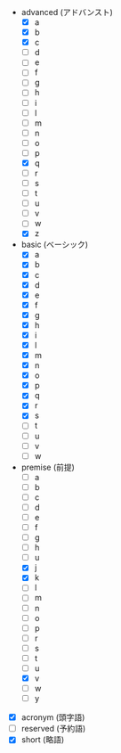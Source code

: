  - advanced (アドバンスト)
   - [x] a
   - [x] b
   - [x] c
   - [ ] d
   - [ ] e
   - [ ] f
   - [ ] g
   - [ ] h
   - [ ] i
   - [ ] l
   - [ ] m
   - [ ] n
   - [ ] o
   - [ ] p
   - [x] q
   - [ ] r
   - [ ] s
   - [ ] t
   - [ ] u
   - [ ] v
   - [ ] w
   - [x] z
 - basic (ベーシック)
   - [x] a
   - [x] b
   - [x] c
   - [x] d
   - [x] e
   - [x] f
   - [x] g
   - [x] h
   - [x] i
   - [x] l
   - [x] m
   - [x] n
   - [x] o
   - [x] p
   - [x] q
   - [x] r
   - [x] s
   - [ ] t
   - [ ] u
   - [ ] v
   - [ ] w
 - premise (前提)
   - [ ] a
   - [ ] b
   - [ ] c
   - [ ] d
   - [ ] e
   - [ ] f
   - [ ] g
   - [ ] h
   - [ ] u
   - [x] j
   - [x] k
   - [ ] l
   - [ ] m
   - [ ] n
   - [ ] o
   - [ ] p
   - [ ] r
   - [ ] s
   - [ ] t
   - [ ] u
   - [x] v
   - [ ] w
   - [ ] y
 - [x] acronym (頭字語)
 - [ ] reserved (予約語)
 - [x] short (略語)